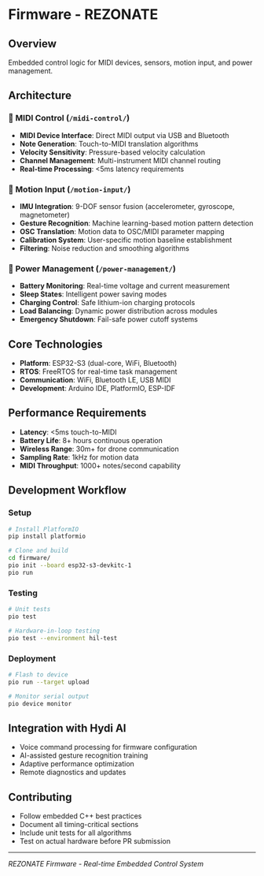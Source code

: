 # Firmware - REZONATE

## Overview
Embedded control logic for MIDI devices, sensors, motion input, and power management.

## Architecture

### 🎹 MIDI Control (`/midi-control/`)
- **MIDI Device Interface**: Direct MIDI output via USB and Bluetooth
- **Note Generation**: Touch-to-MIDI translation algorithms
- **Velocity Sensitivity**: Pressure-based velocity calculation
- **Channel Management**: Multi-instrument MIDI channel routing
- **Real-time Processing**: <5ms latency requirements

### 🏃 Motion Input (`/motion-input/`)
- **IMU Integration**: 9-DOF sensor fusion (accelerometer, gyroscope, magnetometer)
- **Gesture Recognition**: Machine learning-based motion pattern detection
- **OSC Translation**: Motion data to OSC/MIDI parameter mapping
- **Calibration System**: User-specific motion baseline establishment
- **Filtering**: Noise reduction and smoothing algorithms

### 🔋 Power Management (`/power-management/`)
- **Battery Monitoring**: Real-time voltage and current measurement
- **Sleep States**: Intelligent power saving modes
- **Charging Control**: Safe lithium-ion charging protocols
- **Load Balancing**: Dynamic power distribution across modules
- **Emergency Shutdown**: Fail-safe power cutoff systems

## Core Technologies
- **Platform**: ESP32-S3 (dual-core, WiFi, Bluetooth)
- **RTOS**: FreeRTOS for real-time task management
- **Communication**: WiFi, Bluetooth LE, USB MIDI
- **Development**: Arduino IDE, PlatformIO, ESP-IDF

## Performance Requirements
- **Latency**: <5ms touch-to-MIDI
- **Battery Life**: 8+ hours continuous operation
- **Wireless Range**: 30m+ for drone communication
- **Sampling Rate**: 1kHz for motion data
- **MIDI Throughput**: 1000+ notes/second capability

## Development Workflow

### Setup
```bash
# Install PlatformIO
pip install platformio

# Clone and build
cd firmware/
pio init --board esp32-s3-devkitc-1
pio run
```

### Testing
```bash
# Unit tests
pio test

# Hardware-in-loop testing
pio test --environment hil-test
```

### Deployment
```bash
# Flash to device
pio run --target upload

# Monitor serial output
pio device monitor
```

## Integration with Hydi AI
- Voice command processing for firmware configuration
- AI-assisted gesture recognition training
- Adaptive performance optimization
- Remote diagnostics and updates

## Contributing
- Follow embedded C++ best practices
- Document all timing-critical sections
- Include unit tests for all algorithms
- Test on actual hardware before PR submission

---
*REZONATE Firmware - Real-time Embedded Control System*